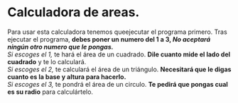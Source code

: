 # Calculadora de areas.
Para usar esta calculadora tenemos queejecutar el programa primero.
Tras ejecutar el programa, **debes poner un numero del 1 a 3,
_No aceptará ningún otro numero que le pongas._** 
</br>
*Si escoges el 1,* te hará el área de un cuadrado.
**Dile cuanto mide el lado del cuadrado** y te lo calculará.
<br/>
*Si escoges el 2,* te calculará el área de un triángulo.
**Necesitará que le digas cuanto es la base y altura para hacerlo.**
<br/>
*Si escoges el 3,* te pondrá el área de un circulo. **Te pedirá que pongas 
cual es su radio** para calculártelo.